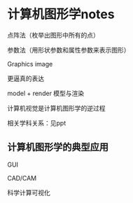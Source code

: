 # 计算机图形学notes

点阵法（枚举出图形中所有的点）

参数法（用形状参数和属性参数来表示图形）

Graphics					image



更逼真的表达

model + render 模型与渲染



计算机视觉是计算机图形学的逆过程



相关学科关系：见ppt





## 计算机图形学的典型应用

GUI

CAD/CAM

科学计算可视化



